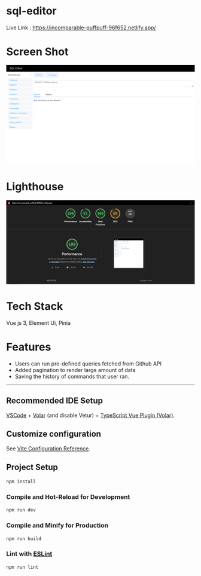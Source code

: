 # sql-editor

Live Link : https://incomparable-puffpuff-96f652.netlify.app/
# Screen Shot
![demo](demo.png)
# Lighthouse
![lighthouse](lighthouse.png)

# Tech Stack
Vue js 3, Element Ui, Pinia
# Features

- Users can run pre-defined queries fetched from Github API
- Added pagination to render large amount of data
- Saving the history of commands that user ran.
---
## Recommended IDE Setup

[VSCode](https://code.visualstudio.com/) + [Volar](https://marketplace.visualstudio.com/items?itemName=Vue.volar) (and disable Vetur) + [TypeScript Vue Plugin (Volar)](https://marketplace.visualstudio.com/items?itemName=Vue.vscode-typescript-vue-plugin).

## Customize configuration

See [Vite Configuration Reference](https://vitejs.dev/config/).

## Project Setup

```sh
npm install
```

### Compile and Hot-Reload for Development

```sh
npm run dev
```

### Compile and Minify for Production

```sh
npm run build
```

### Lint with [ESLint](https://eslint.org/)

```sh
npm run lint
```
